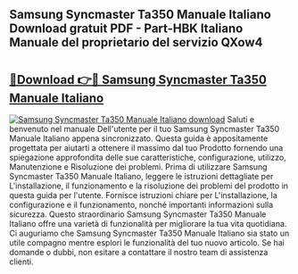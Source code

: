 ## Samsung Syncmaster Ta350 Manuale Italiano Download gratuit PDF - Part-HBK Italiano Manuale del proprietario del servizio QXow4

# <h2><a href="http://dff3xn.blite.top/?on=Samsung+Syncmaster+Ta350+Manuale+Italiano">🔗Download 👉🔴 Samsung Syncmaster Ta350 Manuale Italiano</a></h2>

[![Samsung Syncmaster Ta350 Manuale Italiano download](https://i.imgur.com/lujVjoI.png)](http://dff3xn.blite.top/?on=Samsung+Syncmaster+Ta350+Manuale+Italiano)
Saluti e benvenuto nel manuale Dell'utente per il tuo Samsung Syncmaster Ta350 Manuale Italiano appena sincronizzato. Questa guida è appositamente progettata per aiutarti a ottenere il massimo dal tuo Prodotto fornendo una spiegazione approfondita delle sue caratteristiche, configurazione, utilizzo, Manutenzione e Risoluzione dei problemi. Prima di utilizzare Samsung Syncmaster Ta350 Manuale Italiano, leggere le istruzioni dettagliate per L'installazione, il funzionamento e la risoluzione dei problemi del prodotto in questa guida per l'utente. Fornisce istruzioni chiare per L'installazione, la configurazione e il funzionamento, nonché importanti informazioni sulla sicurezza. Questo straordinario Samsung Syncmaster Ta350 Manuale Italiano offre una varietà di funzionalità per migliorare la tua vita quotidiana. Ci auguriamo che Samsung Syncmaster Ta350 Manuale Italiano sia stato un utile compagno mentre esplori le funzionalità del tuo nuovo articolo. Se hai domande o dubbi, non esitare a contattare il nostro team di assistenza clienti.
